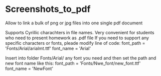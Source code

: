 # Screenshots_to_pdf
Allow to link a bulk of png or jpg files into one single pdf document

Supports Cyrillic charachters in file names.
Very convenient for students who need to present homework as .pdf file
If you need to support any specific characters or fonts, pleade modify line of code:
font_path = 'Fonts/Arial/arialmt.ttf'
font_name = 'Arial'

Insert into folder Fonts/Arial/ any font you need and then set the path and new font name like this:
font_path = 'Fonts/Nwe_font/new_font.ttf'
font_name = 'NewFont'

